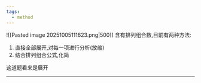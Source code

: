 ```yaml
---
tags:
  - method
---
```

![[Pasted image 20251005111623.png|500]]
含有排列组合数,目前有两种方法:
1. 直接全部展开,对每一项进行分析(放缩)
2. 结合排列组合公式,化简

这道题看来是展开

---



